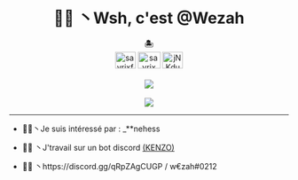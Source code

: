 <h1 align="center">🏴‍☠️ 丶Wsh, c'est @Wezah</h1>


<p align="center">
  <b>🏝</b><br>
<a href="https://twitter.com/667Wezah"><img src="https://i.imgur.com/CuIpv32.png" alt="sayrixfx" width="37" height="30" /></a> 
<a href="https://www.youtube.com/channel/UCI9ELTuau0YlBPP5miLKsXw"><img src="https://i.imgur.com/JVFQEu8.png" alt="sayrix" width="41"  height="30" /></a> 
<a href="https://discordapp.com/users/807639128257855517"><img src="https://i.imgur.com/ECp26UF.png" alt="jNKdusJ" width="37" height="30" /></a>
  <br><br>
  <img src="https://i.pinimg.com/originals/5d/c3/70/5dc37055827cf854d1b07090e5948f77.gif">
  <br><br>
    <a href="https://github.com/Wezah">
      <img src="https://discord.c99.nl/widget/theme-4/807639128257855517.png"> </a>
</p>

---
- 🏴‍☠️丶Je suis intéressé par : _**nehess

- 🏴‍☠️ 丶J'travail sur un bot discord [(KENZO)](https://discord.gg/qRpZAgCUGP)

- 🏴‍☠️ 丶https://discord.gg/qRpZAgCUGP / w€zah#0212
